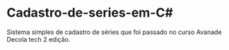 # Cadastro-de-series-em-C#
Sistema simples de cadastro de séries que foi passado no curso Avanade Decola tech 2 edição.
